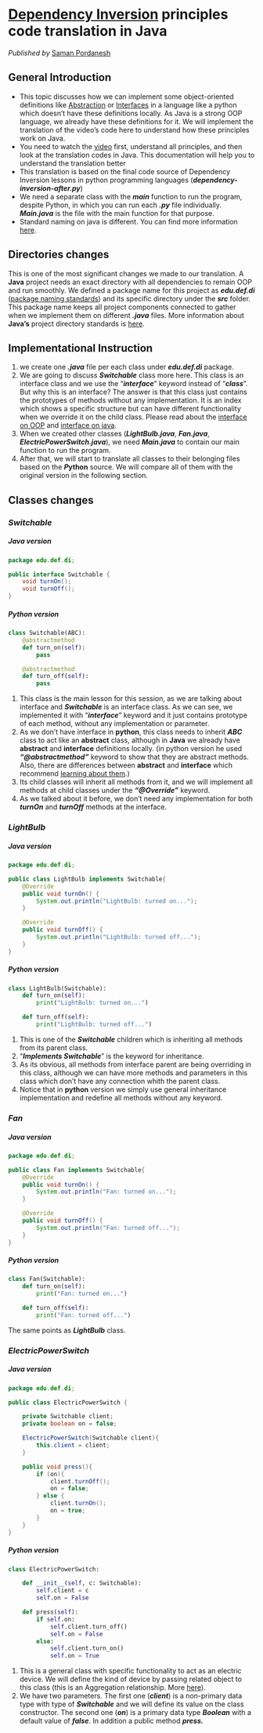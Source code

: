 ﻿
# [Dependency Inversion](https://www.youtube.com/watch?v=Kv5jhbSkqLE) **principles code translation in Java** 

*Published by* [Saman Pordanesh](https://github.com/sinapordanesh)

## **General Introduction** 

- This topic discusses how we can implement some object-oriented definitions like [Abstraction](https://en.wikipedia.org/wiki/Abstraction_\(computer_science\)) or [Interfaces](https://en.wikipedia.org/wiki/Interface_\(computing\)) in a language like a python which doesn’t have these definitions locally. 
As Java is a strong OOP language, we already have these definitions for it. We will implement the translation of the video’s code here to understand how these principles work on Java.
- You need to watch the [video](https://www.youtube.com/watch?v=eiDyK_ofPPM) first, understand all principles, and then look at the translation codes in Java. This documentation will help you to understand the translation better
- This translation is based on the final code source of Dependency Inversion lessons in python programming languages (***dependency-inversion-after.py***)
- We need a separate class with the ***main*** function to run the program, despite Python, in which you can run each ***.py*** file individually. ***Main.java*** is the file with the main function for that purpose.
- Standard naming on java is different. You can find more information [here](https://www.oracle.com/java/technologies/javase/codeconventions-namingconventions.html).

## **Directories changes** 

This is one of the most significant changes we made to our translation. A **Java** project needs an exact directory with all dependencies to remain OOP and run smoothly. 
We defined a package name for this project as ***edu.def.di*** ([package naming standards](https://docs.oracle.com/javase/tutorial/java/package/namingpkgs.html)) and its specific directory under the ***src*** folder. This package name keeps all project components connected to gather when we implement them on different ***.java*** files. 
More information about **Java’s** project directory standards is [here](https://www.ibm.com/docs/en/i/7.1?topic=topics-java-classes-packages-directories).

## **Implementational Instruction**

1. we create one ***.java*** file per each class under ***edu.def.di*** package.
1. We are going to discuss ***Switchable*** class more here. This class is an interface class and we use the “***interface***” keyword instead of “***class***”. But why this is an interface? The answer is that this class just contains the prototypes of methods without any implementation. It is an index which shows a specific structure but can have different functionality when we override it on the child class. Please read about the [interface on OOP](https://en.wikipedia.org/wiki/Interface_\(computing\)) and [interface on java](https://www.w3schools.com/java/java_interface.asp).
1. When we created other classes (***LightBulb.java***, ***Fan.java***, ***ElectricPowerSwitch.java***), we need ***Main.java*** to contain our main function to run the program.
1. After that, we will start to translate all classes to their belonging files based on the ***P*ython** source. We will compare all of them with the original version in the following section.


## **Classes changes** 

### ***Switchable***

##### **Java version** 

```java
package edu.def.di;

public interface Switchable {
    void turnOn();
    void turnOff();
}
```

##### **Python version** 

```python
class Switchable(ABC):
    @abstractmethod
    def turn_on(self):
        pass

    @abstractmethod
    def turn_off(self):
        pass
```

1. This class is the main lesson for this session, as we are talking about interface and ***Switchable*** is an interface class. As we can see, we implemented it with “***interface***” keyword and it just contains prototype of each method, without any implementation or parameter.
1. As we don’t have interface in **python**, this class needs to inherit ***ABC*** class to act like an **abstract** class, although in **Java** we already have **abstract** and **interface** definitions locally. (in python version he used ***“@abstractmethod”*** keyword to show that they are abstract methods. Also, there are differences between **abstract** and **interface** which recommend [learning about them](https://stackoverflow.com/questions/1913098/what-is-the-difference-between-an-interface-and-abstract-class#:~:text=The%20key%20technical%20differences%20between,have%20constants%20and%20methods%20stubs.).)
1. Its child classes will inherit all methods from it, and we will implement all methods at child classes under the ***“@Override”*** keyword.
1. As we talked about it before, we don’t need any implementation for both ***turnOn*** and ***turnOff*** methods at the interface.


### ***LightBulb***

##### **Java version** 

```java
package edu.def.di;

public class LightBulb implements Switchable{
    @Override
    public void turnOn() {
        System.out.println("LightBulb: turned on...");
    }

    @Override
    public void turnOff() {
        System.out.println("LightBulb: turned off...");
    }
}
```

##### **Python version** 

```python
class LightBulb(Switchable):
    def turn_on(self):
        print("LightBulb: turned on...")

    def turn_off(self):
        print("LightBulb: turned off...")
```

1. This is one of the ***Switchable*** children which is inheriting all methods from its parent class.
1. “***Implements Switchable***” is the keyword for inheritance. 
1. As its obvious, all methods from interface parent are being overriding in this class, although we can have more methods and parameters in this class which don’t have any connection whith the parent class. 
1. Notice that in **python** version we simply use general inheritance implementation and redefine all methods without any keyword.

### ***Fan***

##### **Java version** 

```java
package edu.def.di;

public class Fan implements Switchable{
    @Override
    public void turnOn() {
        System.out.println("Fan: turned on...");
    }

    @Override
    public void turnOff() {
        System.out.println("Fan: turned off...");
    }
}
```

##### **Python version** 

```python
class Fan(Switchable):
    def turn_on(self):
        print("Fan: turned on...")

    def turn_off(self):
        print("Fan: turned off...")
```

The same points as ***LightBulb*** class. 

### ***ElectricPowerSwitch***

##### **Java version** 

```java
package edu.def.di;

public class ElectricPowerSwitch {

    private Switchable client;
    private boolean on = false;

    ElectricPowerSwitch(Switchable client){
        this.client = client;
    }

    public void press(){
        if (on){
            client.turnOff();
            on = false;
        } else {
            client.turnOn();
            on = true;
        }
    }
}
```

##### **Python version** 

```python
class ElectricPowerSwitch:

    def __init__(self, c: Switchable):
        self.client = c
        self.on = False

    def press(self):
        if self.on:
            self.client.turn_off()
            self.on = False
        else:
            self.client.turn_on()
            self.on = True
```

1. This is a general class with specific functionality to act as an electric device. We will define the kind of device by passing related object to this class (this is an Aggregation relationship. More [here](https://www.scaler.com/topics/association-composition-and-aggregation-in-java/)). 
1. We have two parameters. The first one (***client***) is a non-primary data type with type of ***Switchable*** and we will define its value on the class constructor. The second one (***on***) is a primary data type ***Boolean*** with a default value of ***false***. In addition a public method ***press.***
